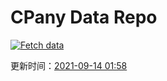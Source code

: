 # CPany Data Repo

[![Fetch data](https://github.com/yjl9903/CPany/actions/workflows/fetch.yml/badge.svg)](https://github.com/yjl9903/CPany/actions/workflows/fetch.yml)

<!-- START_SECTION: update_time -->
更新时间：[2021-09-14 01:58](https://www.timeanddate.com/worldclock/fixedtime.html?msg=Fetch+data&iso=20210914T015825&p1=237)
<!-- END_SECTION: update_time -->
